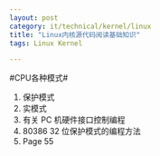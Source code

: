 ```yaml
---
layout: post
category: it/technical/kernel/linux
title: "Linux内核源代码阅读基础知识"
tags: Linux Kernel

---
```




#CPU各种模式#
  1. 保护模式 
  1. 实模式
  1. 有关 PC 机硬件接口控制编程
  1. 80386 32 位保护模式的编程方法
  1. Page 55
